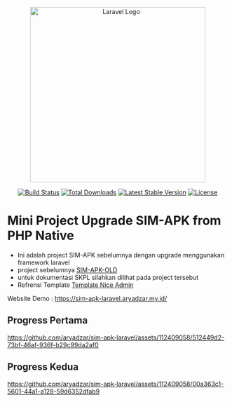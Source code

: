 <p align="center"><a href="https://laravel.com" target="_blank"><img src="https://raw.githubusercontent.com/laravel/art/master/logo-lockup/5%20SVG/2%20CMYK/1%20Full%20Color/laravel-logolockup-cmyk-red.svg" width="400" alt="Laravel Logo"></a></p>

<p align="center">
<a href="https://github.com/laravel/framework/actions"><img src="https://github.com/laravel/framework/workflows/tests/badge.svg" alt="Build Status"></a>
<a href="https://packagist.org/packages/laravel/framework"><img src="https://img.shields.io/packagist/dt/laravel/framework" alt="Total Downloads"></a>
<a href="https://packagist.org/packages/laravel/framework"><img src="https://img.shields.io/packagist/v/laravel/framework" alt="Latest Stable Version"></a>
<a href="https://packagist.org/packages/laravel/framework"><img src="https://img.shields.io/packagist/l/laravel/framework" alt="License"></a>
</p>

# Mini Project Upgrade SIM-APK from PHP Native

- Ini adalah project SIM-APK sebelumnya dengan upgrade menggunakan framework laravel 
- project sebelumnya [SIM-APK-OLD](https://github.com/aryadzar/sim-apk) 
- untuk dokumentasi SKPL silahkan dilihat pada project tersebut
- Refrensi Template [Template Nice Admin](https://bootstrapmade.com/demo/templates/NiceAdmin/index.html)

Website Demo : https://sim-apk-laravel.aryadzar.my.id/ 

## Progress Pertama

https://github.com/aryadzar/sim-apk-laravel/assets/112409058/512449d2-73bf-46af-936f-b29c99da2af0

## Progress Kedua


https://github.com/aryadzar/sim-apk-laravel/assets/112409058/00a363c1-5601-44a1-a128-59d6352dfab9


